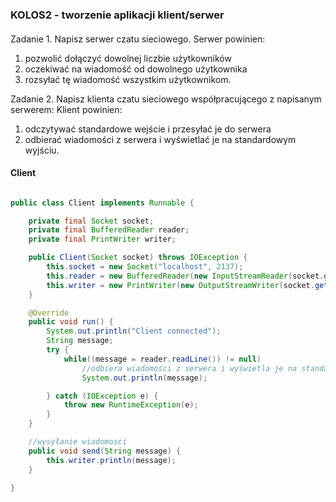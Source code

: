### KOLOS2 - tworzenie aplikacji klient/serwer
####
Zadanie 1.
Napisz serwer czatu sieciowego. Serwer powinien:
1. pozwolić dołączyć dowolnej liczbie użytkowników
2. oczekiwać na wiadomość od dowolnego użytkownika
3. rozsyłać tę wiadomość wszystkim użytkownikom.

Zadanie 2.
Napisz klienta czatu sieciowego współpracującego z napisanym serwerem: 
Klient powinien:
1. odczytywać standardowe wejście i przesyłać je do serwera
2. odbierać wiadomości z serwera i wyświetlać je na standardowym wyjściu.

#### Client
```java

public class Client implements Runnable {

    private final Socket socket;
    private final BufferedReader reader;
    private final PrintWriter writer;

    public Client(Socket socket) throws IOException {
        this.socket = new Socket("localhost", 2137);
        this.reader = new BufferedReader(new InputStreamReader(socket.getInputStream()));
        this.writer = new PrintWriter(new OutputStreamWriter(socket.getOutputStream()), true);
    }

    @Override
    public void run() {
        System.out.println("Client connected");
        String message;
        try {
            while((message = reader.readLine()) != null)
                //odbiera wiadomości z serwera i wyświetla je na standardowym wyjściu.
                System.out.println(message);

        } catch (IOException e) {
            throw new RuntimeException(e);
        }
    }

    //wysyłanie wiadomosci
    public void send(String message) {
        this.writer.println(message);
    }

}
```


